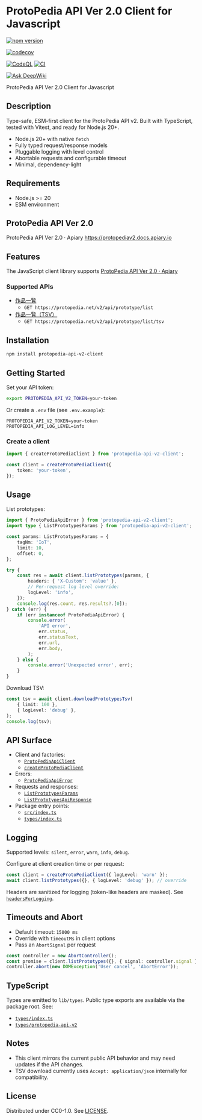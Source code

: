 # ProtoPedia API Ver 2.0 Client for Javascript

[![npm version](https://badge.fury.io/js/protopedia-api-v2-client.svg?icon=si%3Anpm)](https://badge.fury.io/js/protopedia-api-v2-client)

[![codecov](https://codecov.io/gh/F88/protopedia-api-v2-client.js/graph/badge.svg?token=4HDWGCEAHS)](https://codecov.io/gh/F88/protopedia-api-v2-client.js)

[![CodeQL](https://github.com/F88/protopedia-api-v2-client.js/actions/workflows/github-code-scanning/codeql/badge.svg)](https://github.com/F88/protopedia-api-v2-client.js/actions/workflows/github-code-scanning/codeql)
[![CI](https://github.com/F88/protopedia-api-v2-client.js/actions/workflows/ci.yml/badge.svg)](https://github.com/F88/protopedia-api-v2-client.js/actions/workflows/ci.yml)

[![Ask DeepWiki](https://deepwiki.com/badge.svg)](https://deepwiki.com/F88/protopedia-api-v2-client.js)

ProtoPedia API Ver 2.0 Client for Javascript

## Description

Type-safe, ESM-first client for the ProtoPedia API v2. Built with TypeScript, tested with Vitest, and ready for Node.js 20+.

- Node.js 20+ with native `fetch`
- Fully typed request/response models
- Pluggable logging with level control
- Abortable requests and configurable timeout
- Minimal, dependency-light

## Requirements

- Node.js >= 20
- ESM environment

## ProtoPedia API Ver 2.0

ProtoPedia API Ver 2.0 · Apiary
<https://protopediav2.docs.apiary.io>

## Features

The JavaScript client library supports [ProtoPedia API Ver 2\.0 · Apiary](https://protopediav2.docs.apiary.io/)

### Supported APIs

- [作品一覧](https://protopediav2.docs.apiary.io/#reference/0/0)
    - `GET https://protopedia.net/v2/api/prototype/list`
- [作品一覧（TSV）](<https://protopediav2.docs.apiary.io/#reference/0/(tsv)/0>)
    - `GET https://protopedia.net/v2/api/prototype/list/tsv`

## Installation

```sh
npm install protopedia-api-v2-client
```

## Getting Started

Set your API token:

```sh
export PROTOPEDIA_API_V2_TOKEN=your-token
```

Or create a `.env` file (see `.env.example`):

```dotenv
PROTOPEDIA_API_V2_TOKEN=your-token
PROTOPEDIA_API_LOG_LEVEL=info
```

### Create a client

```ts
import { createProtoPediaClient } from 'protopedia-api-v2-client';

const client = createProtoPediaClient({
    token: 'your-token',
});
```

## Usage

List prototypes:

```ts
import { ProtoPediaApiError } from 'protopedia-api-v2-client';
import type { ListPrototypesParams } from 'protopedia-api-v2-client';

const params: ListPrototypesParams = {
    tagNm: 'IoT',
    limit: 10,
    offset: 0,
};

try {
    const res = await client.listPrototypes(params, {
        headers: { 'X-Custom': 'value' },
        // Per-request log level override:
        logLevel: 'info',
    });
    console.log(res.count, res.results?.[0]);
} catch (err) {
    if (err instanceof ProtoPediaApiError) {
        console.error(
            'API error',
            err.status,
            err.statusText,
            err.url,
            err.body,
        );
    } else {
        console.error('Unexpected error', err);
    }
}
```

Download TSV:

```ts
const tsv = await client.downloadPrototypesTsv(
    { limit: 100 },
    { logLevel: 'debug' },
);
console.log(tsv);
```

## API Surface

- Client and factories:
    - [`ProtoPediaApiClient`](src/client.ts)
    - [`createProtoPediaClient`](src/client.ts)
- Errors:
    - [`ProtoPediaApiError`](src/errors.ts)
- Requests and responses:
    - [`ListPrototypesParams`](types/protopedia-api-v2/request.ts)
    - [`ListPrototypesApiResponse`](types/protopedia-api-v2/response.ts)
- Package entry points:
    - [`src/index.ts`](src/index.ts)
    - [`types/index.ts`](types/index.ts)

## Logging

Supported levels: `silent`, `error`, `warn`, `info`, `debug`.

Configure at client creation time or per request:

```ts
const client = createProtoPediaClient({ logLevel: 'warn' });
await client.listPrototypes({}, { logLevel: 'debug' }); // override
```

Headers are sanitized for logging (token-like headers are masked). See [`headersForLogging`](src/logger.ts).

## Timeouts and Abort

- Default timeout: `15000 ms`
- Override with `timeoutMs` in client options
- Pass an `AbortSignal` per request

```ts
const controller = new AbortController();
const promise = client.listPrototypes({}, { signal: controller.signal });
controller.abort(new DOMException('User cancel', 'AbortError'));
```

## TypeScript

Types are emitted to `lib/types`. Public type exports are available via the package root. See:

- [`types/index.ts`](types/index.ts)
- [`types/protopedia-api-v2`](types/protopedia-api-v2)

## Notes

- This client mirrors the current public API behavior and may need updates if the API changes.
- TSV download currently uses `Accept: application/json` internally for compatibility.

## License

Distributed under CC0-1.0. See [LICENSE](LICENSE).
